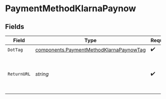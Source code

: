 # PaymentMethodKlarnaPaynow


## Fields

| Field                                                                                              | Type                                                                                               | Required                                                                                           | Description                                                                                        | Example                                                                                            |
| -------------------------------------------------------------------------------------------------- | -------------------------------------------------------------------------------------------------- | -------------------------------------------------------------------------------------------------- | -------------------------------------------------------------------------------------------------- | -------------------------------------------------------------------------------------------------- |
| `DotTag`                                                                                           | [components.PaymentMethodKlarnaPaynowTag](../../models/components/paymentmethodklarnapaynowtag.md) | :heavy_check_mark:                                                                                 | N/A                                                                                                | klarna_paynow                                                                                      |
| `ReturnURL`                                                                                        | *string*                                                                                           | :heavy_check_mark:                                                                                 | Return URL to return to after payment completion in Klarna.                                        | www.example.com/handle_klarna_paynow_success                                                       |